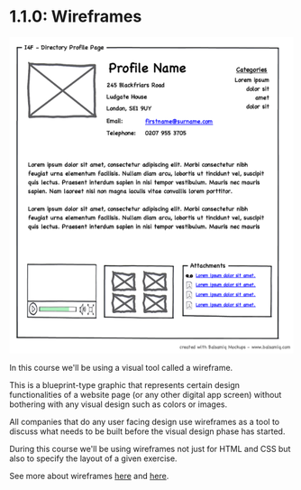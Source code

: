 # 1.1.0: Wireframes

![](../../.gitbook/assets/profilewireframe.png)

In this course we'll be using a visual tool called a wireframe.

This is a blueprint-type graphic that represents certain design functionalities of a website page \(or any other digital app screen\) without bothering with any visual design such as colors or images.

All companies that do any user facing design use wireframes as a tool to discuss what needs to be built before the visual design phase has started.

During this course we'll be using wireframes not just for HTML and CSS but also to specify the layout of a given exercise.

See more about wireframes [here](https://www.experienceux.co.uk/faqs/what-is-wireframing/) and [here](https://en.wikipedia.org/wiki/Website_wireframe).

